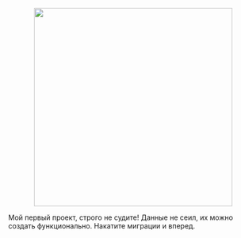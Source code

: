 <p align="center"><a href="https://laravel.com" target="_blank"><img src="https://raw.githubusercontent.com/laravel/art/master/logo-lockup/5%20SVG/2%20CMYK/1%20Full%20Color/laravel-logolockup-cmyk-red.svg" width="400"></a></p>

Мой первый проект, строго не судите!
Данные не сеил, их можно создать функционально.
Накатите миграции и вперед.
